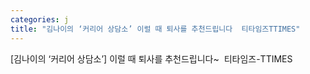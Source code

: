 ```yaml
---
categories: j
title: "김나이의 ‘커리어 상담소’ 이럴 때 퇴사를 추천드립니다  티타임즈TTIMES"
---
```

[김나이의 ‘커리어 상담소’] 이럴 때 퇴사를 추천드립니다~&nbsp;&nbsp;티타임즈-TTIMES